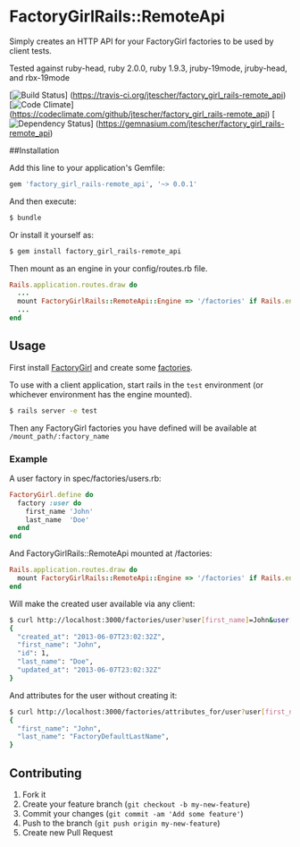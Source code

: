 # FactoryGirlRails::RemoteApi

Simply creates an HTTP API for your FactoryGirl factories to be used by client tests.

Tested against ruby-head, ruby 2.0.0, ruby 1.9.3,  jruby-19mode, jruby-head, and rbx-19mode

[![Build Status](https://travis-ci.org/jtescher/factory_girl_rails-remote_api.png?branch=master)]
(https://travis-ci.org/jtescher/factory_girl_rails-remote_api)
[![Code Climate](https://codeclimate.com/github/jtescher/factory_girl_rails-remote_api.png)]
(https://codeclimate.com/github/jtescher/factory_girl_rails-remote_api)
[![Dependency Status](https://gemnasium.com/jtescher/factory_girl_rails-remote_api.png)]
(https://gemnasium.com/jtescher/factory_girl_rails-remote_api)


##Installation

Add this line to your application's Gemfile:

```ruby
gem 'factory_girl_rails-remote_api', '~> 0.0.1'
```

And then execute:
```bash
$ bundle
```

Or install it yourself as:
```bash
$ gem install factory_girl_rails-remote_api
```

Then mount as an engine in your config/routes.rb file.
```ruby
Rails.application.routes.draw do
  ...
  mount FactoryGirlRails::RemoteApi::Engine => '/factories' if Rails.env.test?
  ...
end
```


## Usage

First install [FactoryGirl](https://github.com/thoughtbot/factory_girl_rails) and create some
[factories](https://github.com/thoughtbot/factory_girl/wiki/Usage).

To use with a client application, start rails in the `test` environment (or whichever environment has the engine mounted).
```bash
$ rails server -e test
```

Then any FactoryGirl factories you have defined will be available at `/mount_path/:factory_name`

### Example

A user factory in spec/factories/users.rb:
```ruby
FactoryGirl.define do
  factory :user do
    first_name 'John'
    last_name  'Doe'
  end
end
```

And FactoryGirlRails::RemoteApi mounted at /factories:
```ruby
Rails.application.routes.draw do
  mount FactoryGirlRails::RemoteApi::Engine => '/factories' if Rails.env.test?
end
```

Will make the created user available via any client:
```bash
$ curl http://localhost:3000/factories/user?user[first_name]=John&user[last_name]=Doe
{
  "created_at": "2013-06-07T23:02:32Z",
  "first_name": "John",
  "id": 1,
  "last_name": "Doe",
  "updated_at": "2013-06-07T23:02:32Z"
}
```

And attributes for the user without creating it:
```bash
$ curl http://localhost:3000/factories/attributes_for/user?user[first_name]=John
{
  "first_name": "John",
  "last_name": "FactoryDefaultLastName",
}
```


## Contributing

1. Fork it
2. Create your feature branch (`git checkout -b my-new-feature`)
3. Commit your changes (`git commit -am 'Add some feature'`)
4. Push to the branch (`git push origin my-new-feature`)
5. Create new Pull Request
